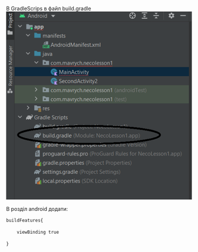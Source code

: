В GradleScrips в файл build.gradle
![alt text](pictures/004-1.png)

В розділ android додати:
```kotli
buildFeatures{ 

    viewBinding true 

}
```